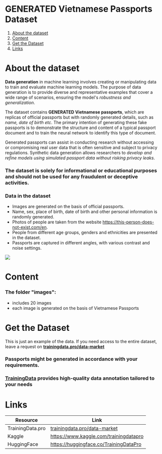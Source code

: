 # GENERATED Vietnamese Passports Dataset
1. [ About the dataset ](#about)
2. [ Content ](#cont)
3. [ Get the Dataset ](#getdat)
4. [ Links ](#link)

<a name="about"></a>
# About the dataset

**Data generation** in machine learning involves creating or manipulating data to train and evaluate machine learning models. The purpose of data generation is to provide diverse and representative examples that cover a wide range of scenarios, ensuring the model's *robustness and generalization*.

The dataset contains **GENERATED Vietnamese passports**, which are replicas of official passports but with randomly generated details, such as *name, date of birth etc*. The primary intention of generating these fake passports is to demonstrate the structure and content of a typical passport document and to train the neural network to identify this type of document.

Generated passports can assist in conducting research without accessing or compromising real user data that is often sensitive and subject to privacy regulations. Synthetic data generation allows researchers to *develop and refine models using simulated passport data without risking privacy leaks*.

### The dataset is solely for informational or educational purposes and should not be used for any fraudulent or deceptive activities.

### Data in the dataset
- Images are generated on the basis of official passports.
- Name, sex, place of birth, date of birth and other personal information is randomly generated.
- Photos of people are taken from the website https://this-person-does-not-exist.com/en.
- People from different age groups, genders and ethnicities are presented in the dataset.
- Passports are captured in different angles, with various contrast and noise settings.

![](https://www.googleapis.com/download/storage/v1/b/kaggle-user-content/o/inbox%2F12421376%2Ff2778d432611db436f18b9284daec240%2F666.png?generation=1691945421899877&alt=media)

<a name="cont"></a>
# Content
### The folder **"images"**:
- includes 20 images
- each image is generated on the basis of Vietnamese Passports

<a name="getdat"></a>
# Get the Dataset
This is just an example of the data. If you need access to the entire dataset, leave a request on **[trainingdata.pro/data-market](https://trainingdata.pro/data-market?utm_source=github&utm_medium=cpc&utm_campaign=generated-vietnamese-passeports)**

### Passports might be generated in accordance with your requirements.

### **[TrainingData](https://trainingdata.pro/data-market?utm_source=kaggle&utm_medium=cpc&utm_campaign=generated-vietnamese-passeports-dataset)** provides high-quality data annotation tailored to your needs

<a name="link"></a>
# Links
| Resource | Link |
| --- | --- |
| TrainingData.pro | [trainingdata.pro/data-market](https://trainingdata.pro/data-market?utm_source=github&utm_medium=cpc&utm_campaign=26photos) |
| Kaggle | https://www.kaggle.com/trainingdatapro |
| HuggingFace | https://huggingface.co/TrainingDataPro |

